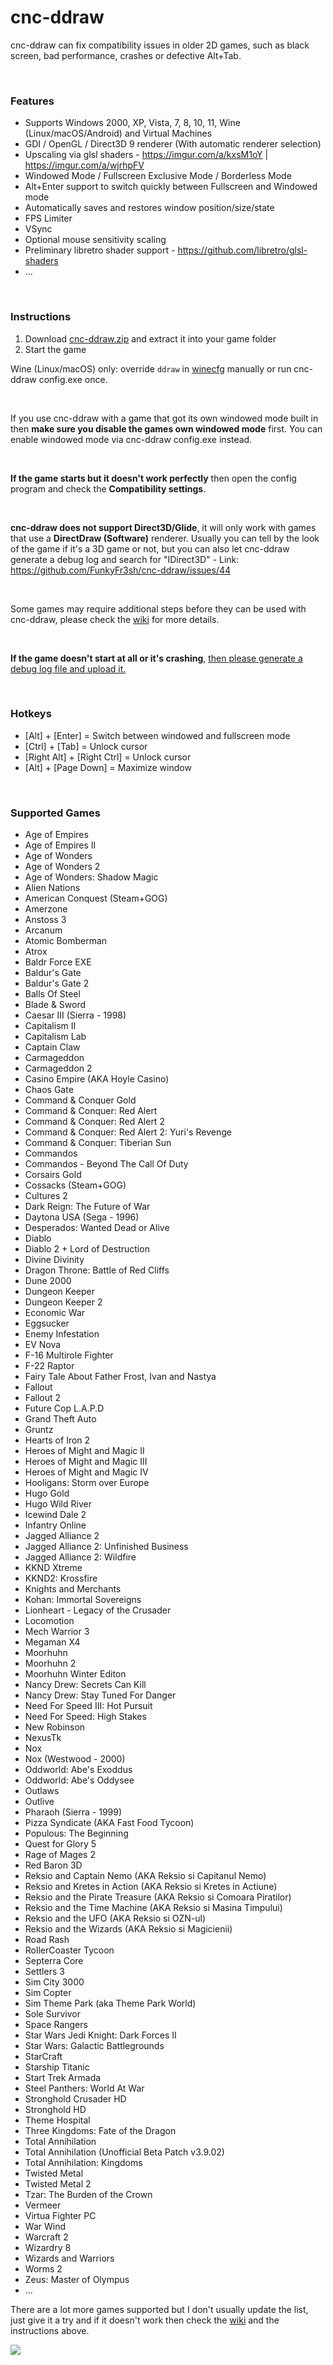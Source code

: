# cnc-ddraw
cnc-ddraw can fix compatibility issues in older 2D games, such as black screen, bad performance, crashes or defective Alt+Tab.

&nbsp;

### Features

 - Supports Windows 2000, XP, Vista, 7, 8, 10, 11, Wine (Linux/macOS/Android) and Virtual Machines
 - GDI / OpenGL / Direct3D 9 renderer (With automatic renderer selection)
 - Upscaling via glsl shaders - https://imgur.com/a/kxsM1oY | https://imgur.com/a/wjrhpFV
 - Windowed Mode / Fullscreen Exclusive Mode / Borderless Mode
 - Alt+Enter support to switch quickly between Fullscreen and Windowed mode
 - Automatically saves and restores window position/size/state
 - FPS Limiter
 - VSync
 - Optional mouse sensitivity scaling
 - Preliminary libretro shader support - https://github.com/libretro/glsl-shaders
 - ...
 
&nbsp;

### Instructions

1. Download [cnc-ddraw.zip](https://github.com/FunkyFr3sh/cnc-ddraw/releases/latest/download/cnc-ddraw.zip) and extract it into your game folder
2. Start the game

Wine (Linux/macOS) only: override `ddraw` in [winecfg](https://wiki.winehq.org/Winecfg#Libraries) manually or run cnc-ddraw config.exe once.

&nbsp;

If you use cnc-ddraw with a game that got its own windowed mode built in then **make sure you disable the games own windowed mode** first. You can enable windowed mode via cnc-ddraw config.exe instead.

&nbsp;

**If the game starts but it doesn't work perfectly** then open the config program and check the **Compatibility settings**.

&nbsp;

**cnc-ddraw does not support Direct3D/Glide**, it will only work with games that use a **DirectDraw (Software)** renderer. Usually you can tell by the look of the game if it's a 3D game or not, but you can also let cnc-ddraw generate a debug log and search for "IDirect3D" - Link: https://github.com/FunkyFr3sh/cnc-ddraw/issues/44

&nbsp;

Some games may require additional steps before they can be used with cnc-ddraw, please check the [wiki](https://github.com/FunkyFr3sh/cnc-ddraw/wiki) for more details.

&nbsp;

**If the game doesn't start at all or it's crashing**, [then please generate a debug log file and upload it.](https://github.com/FunkyFr3sh/cnc-ddraw/issues/44)  

&nbsp;

### Hotkeys
* [Alt] + [Enter]                  = Switch between windowed and fullscreen mode
* [Ctrl] + [Tab]                    = Unlock cursor
* [Right Alt] + [Right Ctrl]  = Unlock cursor
* [Alt] + [Page Down]        = Maximize window

&nbsp;

### Supported Games
- Age of Empires
- Age of Empires II
- Age of Wonders
- Age of Wonders 2
- Age of Wonders: Shadow Magic
- Alien Nations
- American Conquest (Steam+GOG)
- Amerzone
- Anstoss 3
- Arcanum
- Atomic Bomberman
- Atrox
- Baldr Force EXE
- Baldur's Gate
- Baldur's Gate 2
- Balls Of Steel
- Blade & Sword
- Caesar III (Sierra - 1998)
- Capitalism II
- Capitalism Lab
- Captain Claw
- Carmageddon
- Carmageddon 2
- Casino Empire (AKA Hoyle Casino)
- Chaos Gate
- Command & Conquer Gold
- Command & Conquer: Red Alert
- Command & Conquer: Red Alert 2
- Command & Conquer: Red Alert 2: Yuri's Revenge
- Command & Conquer: Tiberian Sun
- Commandos
- Commandos - Beyond The Call Of Duty
- Corsairs Gold
- Cossacks (Steam+GOG)
- Cultures 2
- Dark Reign: The Future of War
- Daytona USA (Sega - 1996)
- Desperados: Wanted Dead or Alive
- Diablo
- Diablo 2 + Lord of Destruction
- Divine Divinity
- Dragon Throne: Battle of Red Cliffs
- Dune 2000
- Dungeon Keeper
- Dungeon Keeper 2
- Economic War
- Eggsucker
- Enemy Infestation
- EV Nova
- F-16 Multirole Fighter
- F-22 Raptor
- Fairy Tale About Father Frost, Ivan and Nastya
- Fallout
- Fallout 2
- Future Cop L.A.P.D
- Grand Theft Auto
- Gruntz
- Hearts of Iron 2
- Heroes of Might and Magic II
- Heroes of Might and Magic III
- Heroes of Might and Magic IV
- Hooligans: Storm over Europe
- Hugo Gold
- Hugo Wild River
- Icewind Dale 2
- Infantry Online
- Jagged Alliance 2
- Jagged Alliance 2: Unfinished Business
- Jagged Alliance 2: Wildfire
- KKND Xtreme
- KKND2: Krossfire
- Knights and Merchants
- Kohan: Immortal Sovereigns
- Lionheart - Legacy of the Crusader
- Locomotion
- Mech Warrior 3
- Megaman X4
- Moorhuhn
- Moorhuhn 2
- Moorhuhn Winter Editon
- Nancy Drew: Secrets Can Kill
- Nancy Drew: Stay Tuned For Danger
- Need For Speed III: Hot Pursuit
- Need For Speed: High Stakes
- New Robinson
- NexusTk
- Nox
- Nox (Westwood - 2000)
- Oddworld: Abe's Exoddus
- Oddworld: Abe's Oddysee
- Outlaws
- Outlive
- Pharaoh (Sierra - 1999)
- Pizza Syndicate (AKA Fast Food Tycoon)
- Populous: The Beginning
- Quest for Glory 5
- Rage of Mages 2
- Red Baron 3D
- Reksio and Captain Nemo (AKA Reksio si Capitanul Nemo)
- Reksio and Kretes in Action (AKA Reksio si Kretes in Actiune)
- Reksio and the Pirate Treasure (AKA Reksio si Comoara Piratilor)
- Reksio and the Time Machine (AKA Reksio si Masina Timpului)
- Reksio and the UFO (AKA Reksio si OZN-ul)
- Reksio and the Wizards (AKA Reksio si Magicienii)
- Road Rash
- RollerCoaster Tycoon
- Septerra Core
- Settlers 3
- Sim City 3000
- Sim Copter
- Sim Theme Park (aka Theme Park World)
- Sole Survivor
- Space Rangers
- Star Wars Jedi Knight: Dark Forces II
- Star Wars: Galactic Battlegrounds
- StarCraft
- Starship Titanic
- Start Trek Armada
- Steel Panthers: World At War
- Stronghold Crusader HD
- Stronghold HD
- Theme Hospital
- Three Kingdoms: Fate of the Dragon
- Total Annihilation
- Total Annihilation (Unofficial Beta Patch v3.9.02)
- Total Annihilation: Kingdoms
- Twisted Metal
- Twisted Metal 2
- Tzar: The Burden of the Crown
- Vermeer
- Virtua Fighter PC
- War Wind
- Warcraft 2
- Wizardry 8
- Wizards and Warriors
- Worms 2
- Zeus: Master of Olympus
 - ...

There are a lot more games supported but I don't usually update the list, just give it a try and if it doesn't work then check the [wiki](https://github.com/FunkyFr3sh/cnc-ddraw/wiki) and the instructions above.


[![](https://img.shields.io/github/downloads/FunkyFr3sh/cnc-ddraw/total)](https://github.com/FunkyFr3sh/cnc-ddraw/releases/latest/download/cnc-ddraw.zip)

